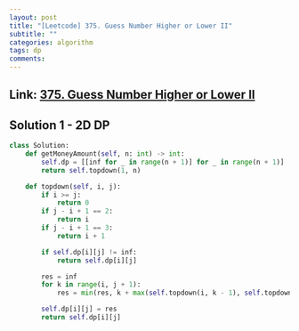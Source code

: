 ```yaml
---
layout: post
title: "[Leetcode] 375. Guess Number Higher or Lower II"
subtitle: ""
categories: algorithm
tags: dp
comments:
---
```


## Link: [375. Guess Number Higher or Lower II](https://leetcode.com/problems/minimum-path-sum/)

## Solution 1 - 2D DP

```python
class Solution:
    def getMoneyAmount(self, n: int) -> int:
        self.dp = [[inf for _ in range(n + 1)] for _ in range(n + 1)]
        return self.topdown(1, n)

    def topdown(self, i, j):
        if i >= j:
            return 0
        if j - i + 1 == 2:
            return i
        if j - i + 1 == 3:
            return i + 1

        if self.dp[i][j] != inf:
            return self.dp[i][j]

        res = inf
        for k in range(i, j + 1):
            res = min(res, k + max(self.topdown(i, k - 1), self.topdown(k + 1, j)))

        self.dp[i][j] = res
        return self.dp[i][j]

```
